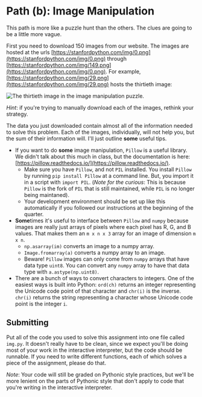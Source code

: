 # Path (b): Image Manipulation
This path is more like a puzzle hunt than the others. The clues are going to be a little more vague.

First you need to download 150 images from our website. The images are hosted at the urls [https://stanfordpython.com/img/0.png](https://stanfordpython.com/img/0.png) through [https://stanfordpython.com/img/149.png](https://stanfordpython.com/img/0.png). For example, [https://stanfordpython.com/img/29.png](https://stanfordpython.com/img/29.png) hosts the thirtieth image:

<p style="align: center; max-width: 100%;">
	<img src="https://stanfordpython.com/img/29.png" style="max-width: 100%" alt="The thirtieth image in the image manipulation puzzle." />
</p>

*Hint*: if you're trying to manually download each of the images, rethink your strategy.

The data you just downloaded contain almost all of the information needed to solve this problem. Each of the images, individually, will not help you, but the sum of their information will. I'll just outline **some** useful tips.

* If you want to do **some** image manipulation, `Pillow` is a useful library. We didn't talk about this much in class, but the documentation is here: [https://pillow.readthedocs.io/](https://pillow.readthedocs.io/).
  * Make sure you have `Pillow`, and not `PIL` installed. You install `Pillow` by running `pip install Pillow` at a command line. But, you import it in a script with `import PIL`. (*Note for the curious*: This is because `Pillow` is the fork of `PIL` that is still maintained, while `PIL` is no longer being maintaned).
  * Your development environment should be set up like this automatically if you followed our instructions at the beginning of the quarter.
* **Some**times it's useful to interface between `Pillow` and `numpy` because images are really just arrays of pixels where each pixel has R, G, and B values. That makes them an `m x n x 3` array for an image of dimension `m x n`.
  * `np.asarray(im)` converts an image to a numpy array.
  * `Image.fromarray(a)` converts a numpy array to an image.
  * Beware! `Pillow` images can only come from `numpy` arrays that have data type `uint8`. You can convert any `numpy` array to have that data type with `a.astype(np.uint8)`.
* There are a bunch of ways to convert characters to integers. One of the easiest ways is built into Python: `ord(ch)` returns an integer representing the Unicode code point of that character and `chr(i)` is the inverse. `chr(i)` returns the string representing a character whose Unicode code point is the integer `i`.

## Submitting

Put all of the code you used to solve this assignment into one file called `img.py`. It doesn't really have to be clean, since we expect you'll be doing most of your work in the interactive interpreter, but the code should be runnable. If you need to write different functions, each of which solves a piece of the assignment, please do that.

*Note*: Your code will still be graded on Pythonic style practices, but we'll be more lenient on the parts of Pythonic style that don't apply to code that you're writing in the interactive interpreter.